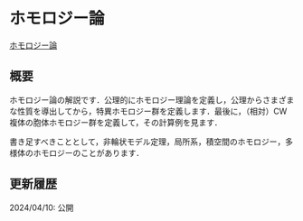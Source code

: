 # ホモロジー論

[ホモロジー論](files/homology_20240410.pdf)

## 概要

ホモロジー論の解説です．公理的にホモロジー理論を定義し，公理からさまざまな性質を導出してから，特異ホモロジー群を定義します．最後に，（相対）CW複体の胞体ホモロジー群を定義して，その計算例を見ます．

書き足すべきこととして，非輪状モデル定理，局所系，積空間のホモロジー，多様体のホモロジーのことがあります．

## 更新履歴

2024/04/10: 公開

